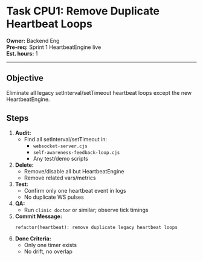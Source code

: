 # Task CPU1: Remove Duplicate Heartbeat Loops

**Owner:** Backend Eng  
**Pre-req:** Sprint 1 HeartbeatEngine live  
**Est. hours:** 1

---

## Objective

Eliminate all legacy setInterval/setTimeout heartbeat loops except the new HeartbeatEngine.

## Steps

1. **Audit:**  
   - Find all setInterval/setTimeout in:
     - `websocket-server.cjs`
     - `self-awareness-feedback-loop.cjs`
     - Any test/demo scripts
2. **Delete:**
   - Remove/disable all but HeartbeatEngine
   - Remove related vars/metrics
3. **Test:**
   - Confirm only one heartbeat event in logs
   - No duplicate WS pulses
4. **QA:**  
   - Run `clinic doctor` or similar; observe tick timings
5. **Commit Message:**  
   ```
   refactor(heartbeat): remove duplicate legacy heartbeat loops
   ```
6. **Done Criteria:**
   - Only one timer exists
   - No drift, no overlap